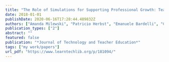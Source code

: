 ```yaml
---
title: "The Role of Simulations for Supporting Professional Growth: Teachers’ Engagement in Virtual Professional Experimentation"
date: 2018-01-01
publishDate: 2020-06-16T17:28:44.489832Z
authors: ["Amanda Milewski", "Patricio Herbst", "Emanuele Bardelli", "Carolyn Hetrick"]
publication_types: ["2"]
abstract: ""
featured: false
publication: "*Journal of Technology and Teacher Education*"
tags: ["my work/papers"]
url_pdf: "https://www.learntechlib.org/p/181094/"
---
```


